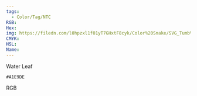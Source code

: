 ```yaml
---
tags:
  - Color/Tag/NTC
RGB:
Hex:
img: https://filedn.com/l0hpzxl1f01yT7GHxtF8cyk/Color%20Snake/SVG_Tumb%20Mass%20No%20Name/A1E9DE.svg
CMYK:
HSL:
Name:
---
```

Water Leaf
```palette
#A1E9DE
```
RGB

